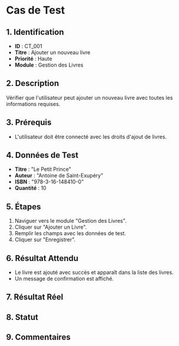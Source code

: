 # Cas de Test

## 1. Identification
- **ID** : CT_001
- **Titre** : Ajouter un nouveau livre
- **Priorité** : Haute
- **Module** : Gestion des Livres

## 2. Description
Vérifier que l'utilisateur peut ajouter un nouveau livre avec toutes les informations requises.

## 3. Prérequis
- L'utilisateur doit être connecté avec les droits d'ajout de livres.

## 4. Données de Test
- **Titre** : "Le Petit Prince"
- **Auteur** : "Antoine de Saint-Exupéry"
- **ISBN** : "978-3-16-148410-0"
- **Quantité** : 10

## 5. Étapes
1. Naviguer vers le module "Gestion des Livres".
2. Cliquer sur "Ajouter un Livre".
3. Remplir les champs avec les données de test.
4. Cliquer sur "Enregistrer".

## 6. Résultat Attendu
- Le livre est ajouté avec succès et apparaît dans la liste des livres.
- Un message de confirmation est affiché.

## 7. Résultat Réel

## 8. Statut

## 9. Commentaires

